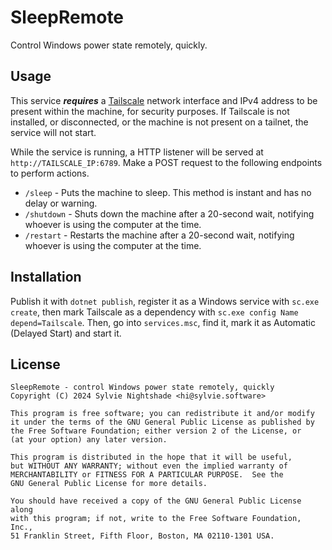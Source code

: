 # SleepRemote
Control Windows power state remotely, quickly.

## Usage
This service ***requires*** a [Tailscale](https://tailscale.com) network interface and IPv4 address to be present within the machine, for security purposes. If Tailscale is not installed, or disconnected, or the machine is not present on a tailnet, the service will not start.

While the service is running, a HTTP listener will be served at `http://TAILSCALE_IP:6789`. Make a POST request to the following endpoints to perform actions.

- `/sleep` - Puts the machine to sleep. This method is instant and has no delay or warning.
- `/shutdown` - Shuts down the machine after a 20-second wait, notifying whoever is using the computer at the time.
- `/restart` - Restarts the machine after a 20-second wait, notifying whoever is using the computer at the time.

## Installation
Publish it with `dotnet publish`, register it as a Windows service with `sc.exe create`, then mark Tailscale as a dependency with `sc.exe config Name depend=Tailscale`. Then, go into `services.msc`, find it, mark it as Automatic (Delayed Start) and start it.

## License
```
SleepRemote - control Windows power state remotely, quickly
Copyright (C) 2024 Sylvie Nightshade <hi@sylvie.software>

This program is free software; you can redistribute it and/or modify
it under the terms of the GNU General Public License as published by
the Free Software Foundation; either version 2 of the License, or
(at your option) any later version.

This program is distributed in the hope that it will be useful,
but WITHOUT ANY WARRANTY; without even the implied warranty of
MERCHANTABILITY or FITNESS FOR A PARTICULAR PURPOSE.  See the
GNU General Public License for more details.

You should have received a copy of the GNU General Public License along
with this program; if not, write to the Free Software Foundation, Inc.,
51 Franklin Street, Fifth Floor, Boston, MA 02110-1301 USA.
```
